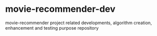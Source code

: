 # movie-recommender-dev
movie-recommender project related developments, algorithm creation, enhancement and testing purpose repository
